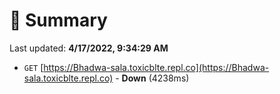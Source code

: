# 📖 Summary
Last updated: **4/17/2022, 9:34:29 AM**

- `GET` [https://Bhadwa-sala.toxicblte.repl.co](https://Bhadwa-sala.toxicblte.repl.co) - **Down** (4238ms)
